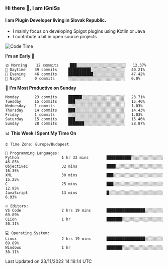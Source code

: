 ### Hi there 👋, I am iGniSs

#### I am Plugin Developer living in Slovak Republic.
- I mainly focus on developing Spigot plugins using Kotlin or Java
- I contribute a bit in open source projects

<!--START_SECTION:waka-->
![Code Time](http://img.shields.io/badge/Code%20Time-964%20hrs%2048%20mins-blue)

**I'm an Early 🐤** 

```text
🌞 Morning    12 commits     ███░░░░░░░░░░░░░░░░░░░░░░   12.37% 
🌆 Daytime    39 commits     ██████████░░░░░░░░░░░░░░░   40.21% 
🌃 Evening    46 commits     ███████████░░░░░░░░░░░░░░   47.42% 
🌙 Night      0 commits      ░░░░░░░░░░░░░░░░░░░░░░░░░   0.0%

```
📅 **I'm Most Productive on Sunday** 

```text
Monday       23 commits     ██████░░░░░░░░░░░░░░░░░░░   23.71% 
Tuesday      15 commits     ███░░░░░░░░░░░░░░░░░░░░░░   15.46% 
Wednesday    1 commits      ░░░░░░░░░░░░░░░░░░░░░░░░░   1.03% 
Thursday     14 commits     ███░░░░░░░░░░░░░░░░░░░░░░   14.43% 
Friday       1 commits      ░░░░░░░░░░░░░░░░░░░░░░░░░   1.03% 
Saturday     15 commits     ███░░░░░░░░░░░░░░░░░░░░░░   15.46% 
Sunday       28 commits     ███████░░░░░░░░░░░░░░░░░░   28.87%

```


📊 **This Week I Spent My Time On** 

```text
⌚︎ Time Zone: Europe/Budapest

💬 Programming Languages: 
Python                   1 hr 33 mins        ███████████░░░░░░░░░░░░░░   46.85% 
ObjectiveC               32 mins             ████░░░░░░░░░░░░░░░░░░░░░   16.35% 
XML                      30 mins             ███░░░░░░░░░░░░░░░░░░░░░░   15.25% 
C                        25 mins             ███░░░░░░░░░░░░░░░░░░░░░░   12.95% 
JavaScript               13 mins             █░░░░░░░░░░░░░░░░░░░░░░░░   6.93%

🔥 Editors: 
VS Code                  2 hrs 19 mins       █████████████████░░░░░░░░   69.89% 
CLion                    1 hr                ███████░░░░░░░░░░░░░░░░░░   30.11%

💻 Operating System: 
Linux                    2 hrs 19 mins       █████████████████░░░░░░░░   69.89% 
Windows                  1 hr                ███████░░░░░░░░░░░░░░░░░░   30.11%

```


 Last Updated on 23/11/2022 14:16:14 UTC
<!--END_SECTION:waka-->